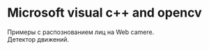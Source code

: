 # Microsoft visual c++ and opencv


Примеры с распознованием лиц на Web camere.  
Детектор движений.
